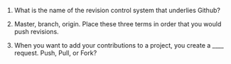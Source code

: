 
1) What is the name of the revision control system that underlies Github?

2) Master, branch, origin. Place these three terms in order that you would push revisions.

3) When you want to add your contributions to a project, you create a ____ request.
Push, Pull, or Fork?

